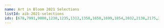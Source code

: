 ```yaml
---
name: Art in Bloom 2021 Selections
listId: aib-2021-selections
ids: [678,7991,9000,1230,1235,1312,1358,1650,1699,1854,2032,2138,2175,2207,9001,2866,3149,3183,3386,3493,4042,28662,4866,5040,5300,46506,7177,62148,75993,81027,89890,101923,105383,106737,104485,108767,109856,111088,111099,110975,111380,111471,113292,113136,114602,115320,115514,118991,120376,120377,120378,120403,121200,125830,126257,127222,127115,127608,128144,128423,128425,129702,129470,129896,129705,131439,128963,131496,132400,136176,136187,137371,137642,137900,137827,137725,1704,1721,1958,2606,4780,102644,107115,109120,109122,109121,109147,109315,107241,115836,109140,131,376,395,568,605,11980,11984,16602,16770,16977,666,11981,11982,16995,676,738,739,740,786,11974,788,789,11975,790,791,792,793,787,807,17458,17462,814,823,827,830,887,898,988,1064,1178,1195,1203,1225,1380,1500,1805,19884,2992,3304,10557,3513,3631,4234,4319,4321,4324,4355,4546,4729,4828,5094,5129,4976,5369,5412,5450,5160,9413,12134,5788,5814,30702,6001,31182,31224,31223,8447,13611,13603,13604,12705,12963,33591,46297,46324,46326,46328,46330,46332,46333,46334,32563,33628,46853,6161,60018,60728,62138,62139,62140,67498,79149,92144,95595,95596,6223,114429,121577,126254,127128,127331,128321,128358,129790,118880,131334,131346,131333,137878,137910,449,425,488,611,784,1244,1274,11957,11956,1381,63154,63155,63156,63157,63158,63159,63160,63161,1451,1461,1502,8023,1585,1629,8484,12092,1888,2226,2420,2494,2753,2900,126262,3210,3161,3520,3734,3764,113425,4170,4797,8418,4824,8412,8410,8411,8408,8417,5033,6783,10028,10036,13213,45640,45641,49709,57941,57942,57943,57944,57945,57946,57947,97717,98653,6462,101773,104272,109118,109582,113150,113926,116111,118808,120392,120728,120729,123223,122957,128390,131298,131463,137332,137873,137868,1319,1391,18573,18574,18575,18571,1602,10603,8636,9603,8745,8747,8665,2814,3119,3214,12132,3524,4738,5175,5176,5994,45385,91458,91460,102774,108860,116725,117850,117849,118219,118218,118227,123455,118273,118456,118455,118395,123029,123030,6613,122109,122110,121302,99427,122147,122148,122161,122162,122215,122216,37189,123099,122407,122483,122505,122510,6604,120727,124238,124688,124801,9098,9896,683,1184,1315,1421,1574,1743,1825,24141,11626,4238,4277,4193,4428,4460,32446,13428,13075,59525,82362,95241,107049,108869,115357,116123,121045,123241,126157,126888,126873,126915,127006,128427,129758,128784,131300,131301,132270,136118,135743,136878,137813,137719,137818,11466,8480,7277,9202,7658,7662,7801,61837,1900,2027,11673,3163,3297,3390,11225,3939,4137,4383,10611,100557,100854,101030,105014,109066,111495,114514,115352,116116,119599,131330,131323,136165,136188,136190,53,44,278,320,452,529,547,548,774,802,10435,1218,1224,1226,1240,10219,1270,1272,1325,1332,1341,1348,1354,1355,10458,1429,1411,1463,1512,1503,1509,1517,1555,10593,1595,1613,1639,1655,1670,1681,1689,1727,1738,10361,1886,1941,1978,2241,2299,2725,2805,3221,3632,4418,10436,5747,80860,98269,99368,103800,98954,6359,6239,111619,119611,120863,56568,116580,121993,127134,127095,126968,128392,129800,129801,136520]
---
```


